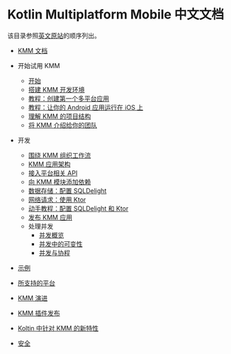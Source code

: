 # Kotlin Multiplatform Mobile 中文文档

该目录参照[英文原站](https://kotlinlang.org/docs/mobile/home.html)的顺序列出。

- [KMM 文档](./topics-zh-CN/home.md)
- 开始试用 KMM
    - [开始](./topics-zh-CN/getting-started.md)
    - [搭建 KMM 开发环境](./topics-zh-CN/setup.md)
    - [教程：创建第一个多平台应用](./topics-zh-CN/create-first-app.md)
    - [教程：让你的 Android 应用运行在 iOS 上](./topics-zh-CN/integrate-in-existing-app.md)
    - [理解 KMM 的项目结构](./topics-zh-CN/discover-kmm-project.md)
    - [将 KMM 介绍给你的团队](./topics-zh-CN/introduce-your-team-to-kmm.md)
- 开发
    - [围绕 KMM 组织工作流](./topics-zh-CN/organize-process-around-kmm.md)
    - [KMM 应用架构](./topics-zh-CN/architect-kmm-app.md)
    - [接入平台相关 API](./topics-zh-CN/connect-to-platform-specific-apis.md)
    - [向 KMM 模块添加依赖](./topics-zh-CN/add-dependencies.md)
    - [数据存储：配置 SQLDelight](./topics-zh-CN/configure-sqldelight-for-data-storage.md)
    - [网络请求：使用 Ktor](./topics-zh-CN/use-ktor-for-networking.md)
    - [动手教程：配置 SQLDelight 和 Ktor](./topics-zh-CN/complete-networking-data-storage-hands-on.md)
    - [发布 KMM 应用](./topics-zh-CN/publish-kmm-apps.md)
    - 处理并发
        - [并发概览](./topics-zh-CN/concurrency-overview.md)
        - [并发中的可变性](./topics-zh-CN/concurrent-mutability.md)
        - [并发与协程](./topics-zh-CN/concurrency-and-coroutines.md)

- [示例](./topics-zh-CN/samples.md)
- [所支持的平台](./topics-zh-CN/supported-platforms.md)
- [KMM 演进](./topics-zh-CN/kmm-evolution.md)
- [KMM 插件发布](./topics-zh-CN/kmm-plugin-releases.md)
- [Koltin 中针对 KMM 的新特性](./topics-zh-CN/whats-new-in-kotlin-for-kmm.md)
- [安全](./topics-zh-CN/security.md)
